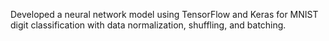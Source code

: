  Developed a neural network model using TensorFlow and Keras for MNIST digit classification with data
normalization, shuffling, and batching.
